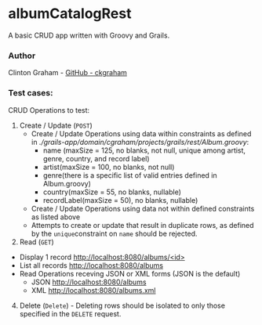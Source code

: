 # albumCatalogRest

A basic CRUD app written with Groovy and Grails.
### Author

Clinton Graham - [GitHub - ckgraham](https://github.com/ckgraham)

### Test cases:

CRUD Operations to test:
1. Create / Update (`POST`)
    - Create / Update Operations using data within constraints as defined in *./grails-app/domain/cgraham/projects/grails/rest/Album.groovy*:
      - name (maxSize = 125, no blanks, not null, unique among artist, genre, country, and record label)
      - artist(maxSize = 100, no blanks, not null)
      - genre(there is a specific list of valid entries defined in Album.groovy)
      - country(maxSize = 55, no blanks, nullable)
      - recordLabel(maxSize = 50), no blanks, nullable)
    - Create / Update Operations using data not within defined constraints as listed above
	- Attempts to create or update that result in duplicate rows, as defined by the `unique`constraint on `name` should be rejected.
2. Read (`GET`)
  - Display 1 record [http://localhost:8080/albums/&lt;id&gt;](http://localhost:8080/albums/1)
  - List all records [http://localhost:8080/albums](http://localhost:8080/albums)
  - Read Operations receving JSON or XML forms (JSON is the default)
    - JSON [http://localhost:8080/albums](http://localhost:8080/albums)
    - XML [http://localhost:8080/albums.xml](http://localhost:8080/albums.xml)
4. Delete (`Delete`) - Deleting rows should be isolated to only those specified in the `DELETE` request.